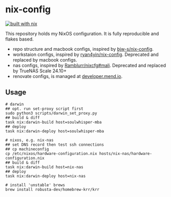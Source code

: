 # nix-config

[![built with nix](https://img.shields.io/badge/built_with_nix-blue?style=for-the-badge&logo=nixos&logoColor=white)](https://builtwithnix.org)

This repository holds my NixOS configuration. It is fully reproducible and flakes based.

- repo structure and macbook configs, inspired by [bjw-s/nix-config](https://github.com/bjw-s/nix-config).
- workstaion configs, inspired by [ryan4yin/nix-config](https://github.com/ryan4yin/nix-config). Deprecated and replaced by macbook configs.
- nas configs, inspired by [Ramblurr/nixcfg#mali](https://github.com/Ramblurr/nixcfg/tree/main/hosts/mali). Deprecated and replaced by TrueNAS Scale 24.10+
- renovate configs, is managed at [developer.mend.io](https://developer.mend.io/github/soulwhisper/nix-config).

## Usage

```shell
# darwin
## opt. run set-proxy script first
sudo python3 scripts/darwin_set_proxy.py
## build & diff
task nix:darwin-build host=soulwhisper-mba
## deploy
task nix:darwin-deploy host=soulwhisper-mba

# nixos, e.g. nix-nas
## set DNS record then test ssh connections
## cp machineconfig
cp /etc/nixos/hardware-configuration.nix hosts/nix-nas/hardware-configuration.nix
## build & diff
task nix:darwin-build host=nix-nas
## deploy
task nix:darwin-deploy host=nix-nas

# install 'unstable' brews
brew install robusta-dev/homebrew-krr/krr
```
